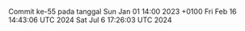 Commit ke-55 pada tanggal Sun Jan 01 14:00 2023 +0100
Fri Feb 16 14:43:06 UTC 2024
Sat Jul  6 17:26:03 UTC 2024
